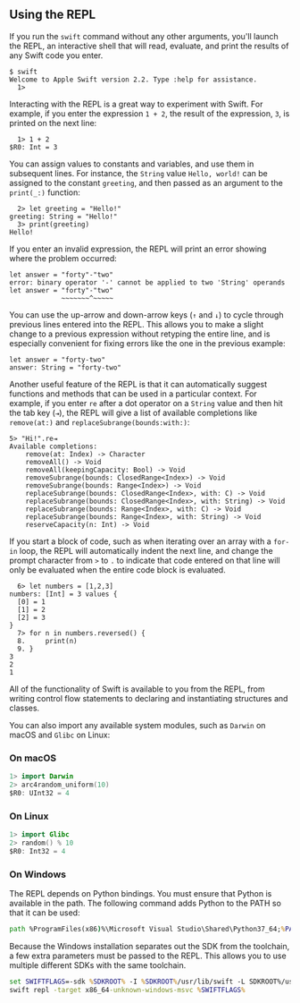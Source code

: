 ## Using the REPL

If you run the `swift` command without any other arguments,
you'll launch the REPL, an interactive shell
that will read, evaluate, and print the results
of any Swift code you enter.

~~~ shell
$ swift
Welcome to Apple Swift version 2.2. Type :help for assistance.
  1>
~~~

Interacting with the REPL is a great way to experiment with Swift.
For example, if you enter the expression `1 + 2`,
the result of the expression, `3`, is printed on the next line:

~~~ shell
  1> 1 + 2
$R0: Int = 3
~~~

You can assign values to constants and variables,
and use them in subsequent lines.
For instance, the `String` value `Hello, world!`
can be assigned to the constant `greeting`,
and then passed as an argument to the `print(_:)` function:

~~~ shell
  2> let greeting = "Hello!"
greeting: String = "Hello!"
  3> print(greeting)
Hello!
~~~

If you enter an invalid expression,
the REPL will print an error showing where the problem occurred:

~~~ shell
let answer = "forty"-"two"
error: binary operator '-' cannot be applied to two 'String' operands
let answer = "forty"-"two"
             ~~~~~~~^~~~~~
~~~

You can use the up-arrow and down-arrow keys (`↑` and `↓`)
to cycle through previous lines entered into the REPL.
This allows you to make a slight change to a previous expression
without retyping the entire line,
and is especially convenient for fixing errors like the one in the previous example:

~~~ shell
let answer = "forty-two"
answer: String = "forty-two"
~~~

Another useful feature of the REPL
is that it can automatically suggest functions and methods
that can be used in a particular context.
For example, if you enter `re`
after a dot operator on a `String` value
and then hit the tab key (`⇥`),
the REPL will give a list of available completions
like `remove(at:)` and `replaceSubrange(bounds:with:)`:

~~~ shell
5> "Hi!".re⇥
Available completions:
	remove(at: Index) -> Character
	removeAll() -> Void
	removeAll(keepingCapacity: Bool) -> Void
	removeSubrange(bounds: ClosedRange<Index>) -> Void
	removeSubrange(bounds: Range<Index>) -> Void
	replaceSubrange(bounds: ClosedRange<Index>, with: C) -> Void
	replaceSubrange(bounds: ClosedRange<Index>, with: String) -> Void
	replaceSubrange(bounds: Range<Index>, with: C) -> Void
	replaceSubrange(bounds: Range<Index>, with: String) -> Void
	reserveCapacity(n: Int) -> Void
~~~

If you start a block of code,
such as when iterating over an array with a `for-in` loop,
the REPL will automatically indent the next line,
and change the prompt character from `>` to `.`
to indicate that code entered on that line
will only be evaluated when the entire code block is evaluated.

~~~ shell
  6> let numbers = [1,2,3]
numbers: [Int] = 3 values {
  [0] = 1
  [1] = 2
  [2] = 3
}
  7> for n in numbers.reversed() {
  8.     print(n)
  9. }
3
2
1
~~~

All of the functionality of Swift is available to you from the REPL,
from writing control flow statements
to declaring and instantiating structures and classes.

You can also import any available system modules,
such as `Darwin` on macOS and `Glibc` on Linux:

### On macOS

~~~ swift
1> import Darwin
2> arc4random_uniform(10)
$R0: UInt32 = 4
~~~

### On Linux

~~~ swift
1> import Glibc
2> random() % 10
$R0: Int32 = 4
~~~

### On Windows

The REPL depends on Python bindings.  You must ensure that Python is available
in the path.  The following command adds Python to the PATH so that it can be
used:

~~~ cmd
path %ProgramFiles(x86)%\Microsoft Visual Studio\Shared\Python37_64;%PATH%
~~~

Because the Windows installation separates out the SDK from the toolchain, a few
extra parameters must be passed to the REPL.  This allows you to use multiple
different SDKs with the same toolchain.

~~~ cmd
set SWIFTFLAGS=-sdk %SDKROOT% -I %SDKROOT%/usr/lib/swift -L SDKROOT%/usr/lib/swift/windows
swift repl -target x86_64-unknown-windows-msvc %SWIFTFLAGS%
~~~
